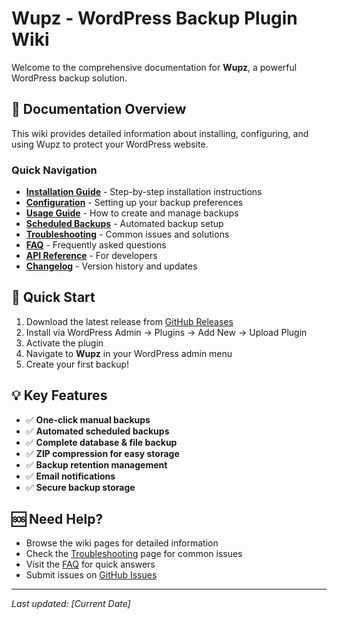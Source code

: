 # Wupz - WordPress Backup Plugin Wiki

Welcome to the comprehensive documentation for **Wupz**, a powerful WordPress backup solution.

## 📖 Documentation Overview

This wiki provides detailed information about installing, configuring, and using Wupz to protect your WordPress website.

### Quick Navigation

- **[Installation Guide](Installation)** - Step-by-step installation instructions
- **[Configuration](Configuration)** - Setting up your backup preferences  
- **[Usage Guide](Usage)** - How to create and manage backups
- **[Scheduled Backups](Scheduled-Backups)** - Automated backup setup
- **[Troubleshooting](Troubleshooting)** - Common issues and solutions
- **[FAQ](FAQ)** - Frequently asked questions
- **[API Reference](API-Reference)** - For developers
- **[Changelog](Changelog)** - Version history and updates

## 🚀 Quick Start

1. Download the latest release from [GitHub Releases](https://github.com/danielgtmn/Wupz/releases)
2. Install via WordPress Admin → Plugins → Add New → Upload Plugin
3. Activate the plugin
4. Navigate to **Wupz** in your WordPress admin menu
5. Create your first backup!

## 💡 Key Features

- ✅ **One-click manual backups**
- ✅ **Automated scheduled backups**
- ✅ **Complete database & file backup**
- ✅ **ZIP compression for easy storage**
- ✅ **Backup retention management**
- ✅ **Email notifications**
- ✅ **Secure backup storage**

## 🆘 Need Help?

- Browse the wiki pages for detailed information
- Check the [Troubleshooting](Troubleshooting) page for common issues
- Visit the [FAQ](FAQ) for quick answers
- Submit issues on [GitHub Issues](https://github.com/danielgtmn/wupz/issues)

---
*Last updated: [Current Date]* 